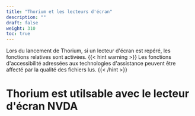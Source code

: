 ```yaml
---
title: "Thorium et les lecteurs d'écran"
description: ""
draft: false
weight: 310
toc: true
---
```


Lors du lancement de Thorium, si un lecteur d'écran est repéré, les fonctions relatives sont activées.
{{< hint warning >}}
Les fonctions d'accessibilité adressées aux technologies d'assistance peuvent être affecté par la qualité des fichiers lus. 
{{< /hint >}}

# Thorium est utilsable avec le lecteur d'écran NVDA
